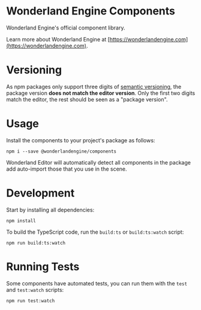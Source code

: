 # Wonderland Engine Components

Wonderland Engine's official component library.

Learn more about Wonderland Engine at [https://wonderlandengine.com](https://wonderlandengine.com).

# Versioning

As npm packages only support three digits of [semantic versioning](https://docs.npmjs.com/about-semantic-versioning),
the package version **does not match the editor version**.
Only the first two digits match the editor, the rest should be seen as a "package version".

# Usage

Install the components to your project's package as follows:
```
npm i --save @wonderlandengine/components
```

Wonderland Editor will automatically detect all components in the package add auto-import
those that you use in the scene.

# Development

Start by installing all dependencies:

```
npm install
```

To build the TypeScript code, run the `build:ts` or `build:ts:watch` script:
```
npm run build:ts:watch
```

# Running Tests

Some components have automated tests, you can run them with the `test` and `test:watch` scripts:
```
npm run test:watch
```
